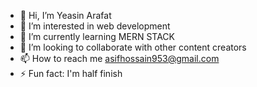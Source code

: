 - 👋 Hi, I’m Yeasin Arafat
- 👀 I’m interested in web development
- 🌱 I’m currently learning MERN STACK
- 💞️ I’m looking to collaborate with other content creators
- 📫 How to reach me asifhossain953@gmail.com
- ⚡ Fun fact: I'm half finish


<!---
yeasinARF/yeasinARF is a ✨ special ✨ repository because its `README.md` (this file) appears on your GitHub profile.
You can click the Preview link to take a look at your changes.
--->

